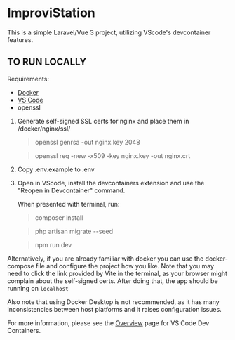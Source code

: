# ImproviStation

This is a simple Laravel/Vue 3 project, utilizing VScode's devcontainer features.

## TO RUN LOCALLY
Requirements:
* [Docker](https://www.docker.com/)
* [VS Code](https://code.visualstudio.com/)
* openssl 

1. Generate self-signed SSL certs for nginx and place them in /docker/nginx/ssl/

    > openssl genrsa -out nginx.key 2048
    
    > openssl req -new -x509 -key nginx.key -out nginx.crt

2. Copy .env.example to .env

3. Open in VScode, install the devcontainers extension and use the "Reopen in Devcontainer" command.

    When presented with terminal, run: 
    
    > composer install 
    
    > php artisan migrate --seed
    
    > npm run dev


Alternatively, if you are already familiar with docker you can use the docker-compose file and configure the project how you like. Note that you may need to click the link provided by Vite in the terminal, as your browser might complain about the self-signed certs. After doing that, the app should be running on `localhost`

Also note that using Docker Desktop is not recommended, as it has many inconsistencies between host platforms and it raises configuration issues.

For more information, please see the [Overview](https://code.visualstudio.com/docs/devcontainers/containers) page for VS Code Dev Containers.
